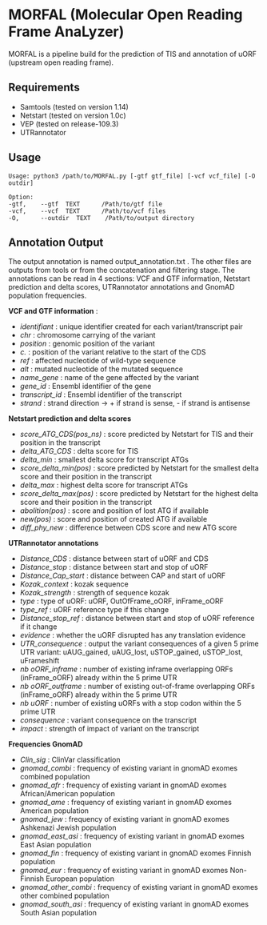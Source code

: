 # MORFAL (Molecular Open Reading Frame AnaLyzer)
MORFAL is a pipeline build for the prediction of TIS and annotation of uORF (upstream open reading frame). 

## Requirements
- Samtools (tested on version 1.14)
- Netstart (tested on version 1.0c)
- VEP (tested on release-109.3)
- UTRannotator 

## Usage

```
Usage: python3 /path/to/MORFAL.py [-gtf gtf_file] [-vcf vcf_file] [-O outdir]

Option:
-gtf,    --gtf  TEXT      /Path/to/gtf file
-vcf,    --vcf  TEXT      /Path/to/vcf files
-O,      --outdir  TEXT    /Path/to/output directory
```

## Annotation Output
The output annotation is named output_annotation.txt . The other files are outputs from tools or from the concatenation and filtering stage.
The annotations can be read in 4 sections: VCF and GTF information, Netstart prediction and delta scores, UTRannotator annotations and GnomAD population frequencies. 
  
**VCF and GTF information** : 
  - *identifiant* : unique identifier created for each variant/transcript pair
  - *chr* : chromosome carrying of the variant
  - *position* : genomic position of the variant
  - *c.* : position of the variant relative to the start of the CDS
  - *ref* : affected nucleotide of wild-type sequence
  - *alt* : mutated nucleotide of the mutated sequence
  - *name_gene* : name of the gene affected by the variant
  - *gene_id* : Ensembl identifier of the gene
  - *transcript_id* : Ensembl identifier of the transcript
  - *strand* : strand direction -> + if strand is sense, - if strand is antisense

**Netstart prediction and delta scores**
  - *score_ATG_CDS(pos_ns)* : score predicted by Netstart for TIS and their position in the transcript
  - *delta_ATG_CDS* : delta score for TIS
  - *delta_min* : smallest delta score for transcript ATGs
  - *score_delta_min(pos)* : score predicted by Netstart for the smallest delta score and their position in the transcript
  - *delta_max* : highest delta score for transcript ATGs
  - *score_delta_max(pos)* : score predicted by Netstart for the highest delta score and their position in the transcript
  - *abolition(pos)* : score and position of lost ATG if available
  - *new(pos)* : score and position of created ATG if available
  - *diff_phy_new* : difference between CDS score and new ATG score

**UTRannotator annotations**
  - *Distance_CDS* : distance between start of uORF and CDS
  - *Distance_stop* : distance between start and stop of uORF
  - *Distance_Cap_start* : distance between CAP and start of uORF
  - *Kozak_context* : kozak sequence
  - *Kozak_strength* : strength of sequence kozak
  - *type* :  type of uORF: uORF, OutOfFrame_oORF, inFrame_oORF
  - *type_ref* : uORF reference type if this change
  - *Distance_stop_ref* : distance between start and stop of uORF reference if it change
  - *evidence* : whether the uORF disrupted has any translation evidence
  - *UTR_consequence* : output the variant consequences of a given 5 prime UTR variant: uAUG_gained, uAUG_lost, uSTOP_gained, uSTOP_lost, uFrameshift
  - *nb oORF_inframe* : number of existing inframe overlapping ORFs (inFrame_oORF) already within the 5 prime UTR
  - *nb oORF_outframe* : number of existing out-of-frame overlapping ORFs (inFrame_oORF) already within the 5 prime UTR
  - *nb uORF* : number of existing uORFs with a stop codon within the 5 prime UTR
  - *consequence* : variant consequence on the transcript
  - *impact* : strength of impact of variant on the transcript
   
**Frequencies GnomAD**
  - *Clin_sig* : ClinVar classification
  - *gnomad_combi* : frequency of existing variant in gnomAD exomes combined population
  - *gnomad_afr* : frequency of existing variant in gnomAD exomes African/American population
  - *gnomad_ame* : frequency of existing variant in gnomAD exomes American population
  - *gnomad_jew* : frequency of existing variant in gnomAD exomes Ashkenazi Jewish population
  - *gnomad_east_asi* : frequency of existing variant in gnomAD exomes East Asian population
  - *gnomad_fin* : frequency of existing variant in gnomAD exomes Finnish population
  - *gnomad_eur* : frequency of existing variant in gnomAD exomes Non-Finnish European population
  - *gnomad_other_combi* : frequency of existing variant in gnomAD exomes other combined population
  - *gnomad_south_asi* : frequency of existing variant in gnomAD exomes South Asian population
